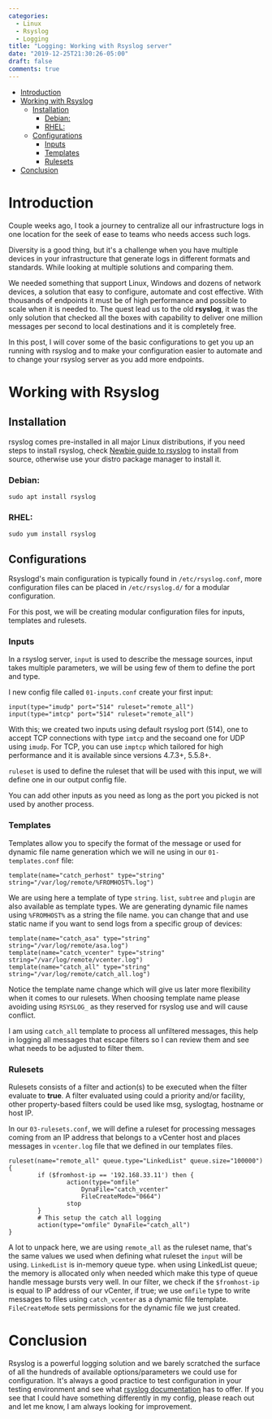```yaml
---
categories:
  - Linux
  - Rsyslog
  - Logging
title: "Logging: Working with Rsyslog server"
date: "2019-12-25T21:30:26-05:00"
draft: false
comments: true
---
```


<!-- @import "[TOC]" {cmd="toc" depthFrom=1 depthTo=6 orderedList=false} -->

<!-- code_chunk_output -->

- [Introduction](#introduction)
- [Working with Rsyslog](#working-with-rsyslog)
  - [Installation](#installation)
    - [Debian:](#debian)
    - [RHEL:](#rhel)
  - [Configurations](#configurations)
    - [Inputs](#inputs)
    - [Templates](#templates)
    - [Rulesets](#rulesets)
- [Conclusion](#conclusion)

<!-- /code_chunk_output -->

# Introduction

Couple weeks ago, I took a journey to centralize all our infrastructure logs in one location for the seek of ease to teams who needs access such logs.

Diversity is a good thing, but it's a challenge when you have multiple devices in your infrastructure that generate logs in different formats and standards. While looking at multiple solutions and comparing them.

We needed something that support Linux, Windows and dozens of network devices, a solution that easy to configure, automate and cost effective. With thousands of endpoints it must be of high performance and possible to scale when it is needed to. The quest lead us to the old **rsyslog**, it was the only solution that checked all the boxes with capability to deliver one million messages per second to local destinations and it is completely free.

In this post, I will cover some of the basic configurations to get you up an running with rsyslog and to make your configuration easier to automate and to change your rsyslog server as you add more endpoints.

# Working with Rsyslog

## Installation

rsyslog comes pre-installed in all major Linux distributions, if you need steps to install rsyslog, check [Newbie guide to rsyslog](https://www.rsyslog.com/tag/installation/) to install from source, otherwise use your distro package manager to install it.

### Debian:

    sudo apt install rsyslog

### RHEL:

    sudo yum install rsyslog

## Configurations

Rsyslogd's main configuration is typically found in `/etc/rsyslog.conf`, more configuration files can be placed in `/etc/rsyslog.d/` for a modular configuration.

For this post, we will be creating modular configuration files for inputs, templates and rulesets.

### Inputs

In a rsyslog server, `input` is used to describe the message sources, input takes multiple parameters, we will be using few of them to define the port and type.

I new config file called `01-inputs.conf` create your first input:

    input(type="imudp" port="514" ruleset="remote_all")
    input(type="imtcp" port="514" ruleset="remote_all")

With this; we created two inputs using default rsyslog port (514), one to accept TCP connections with type `imtcp` and the secoand one for UDP using `imudp`. For TCP, you can use `imptcp` which tailored for high performance and it is available since versions 4.7.3+, 5.5.8+.

`ruleset` is used to define the ruleset that will be used with this input, we will define one in our output config file.

You can add other inputs as you need as long as the port you picked is not used by another process.

### Templates

Templates allow you to specify the format of the message or used for dynamic file name generation which we will ne using in our `01-templates.conf` file:

    template(name="catch_perhost" type="string" string="/var/log/remote/%FROMHOST%.log")

We are using here a template of type `string`. `list`, `subtree` and `plugin` are also available as template types. We are generating dynamic file names using `%FROMHOST%` as a string the file name. you can change that and use static name if you want to send logs from a specific group of devices:

    template(name="catch_asa" type="string" string="/var/log/remote/asa.log")
    template(name="catch_vcenter" type="string" string="/var/log/remote/vcenter.log")
    template(name="catch_all" type="string" string="/var/log/remote/catch_all.log")

Notice the template name change which will give us later more flexibility when it comes to our rulesets. When choosing template name please avoiding using `RSYSLOG_` as they reserved for rsyslog use and will cause conflict.

I am using `catch_all` template to process all unfiltered messages, this help in logging all messages that escape filters so I can review them and see what needs to be adjusted to filter them.

### Rulesets

Rulesets consists of a filter and action(s) to be executed when the filter evaluate to **true**. A filter evaluated using could a priority and/or facility, other property-based filters could be used like msg, syslogtag, hostname or host IP.

In our `03-rulesets.conf`, we will define a ruleset for processing messages coming from an IP address that belongs to a vCenter host and places messages in `vcenter.log` file that we defined in our templates files.

    ruleset(name="remote_all" queue.type="LinkedList" queue.size="100000") {
            if ($fromhost-ip == '192.168.33.11') then {
                    action(type="omfile"
                        DynaFile="catch_vcenter"
                        FileCreateMode="0664")
                    stop
            }
            # This setup the catch all logging
            action(type="omfile" DynaFile="catch_all")
    }

A lot to unpack here, we are using `remote_all` as the ruleset name, that's the same values we used when defining what ruleset the `input` will be using.
`LinkedList` is in-memory queue type. when using LinkedList queue; the memory is allocated only when needed which make this type of queue handle message bursts very well.
In our filter, we check if the `$fromhost-ip` is equal to IP address of our vCenter, if true; we use `omfile` type to write messages to files using `catch_vcenter` as a dynamic file template. `FileCreateMode` sets permissions for the dynamic file we just created.

# Conclusion

Rsyslog is a powerful logging solution and we barely scratched the surface of all the hundreds of available options/parameters we could use for configuration. It's always a good practice to test configuration in your testing environment and see what [rsyslog documentation](https://www.rsyslog.com/doc/v8-stable/configuration/index.html) has to offer. If you see that I could have something differently in my config, please reach out and let me know, I am always looking for improvement.
